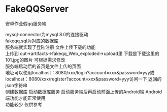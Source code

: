 # FakeQQServer
安卓作业假qq服务端

mysql-connector为mysql 8.0的连接驱动<br>
fakeqq.sql为对应的数据库<br>
服务端就实现了登陆注册 文件上传下载的功能 <br>
上传到 out->artifacts->fakeqq_Web_exploded->upload里 下载是下载这里的101.jpg的图片 可根据需求修改<br>
服务端启动后的首页是文件上传的页面<br>
地址可以使用localhost：8080/xxx/login?account=xxx&password=yyy或localhost：8080/xxx/register?account=xxx&password=yyy访问一下 返回的json字符串<br>
创建数据库 启动数据库服务 启动服务端后再启动前面上传的Android端 Android端功能才能正常使用<br>
功能较少 仅供参考<br>

